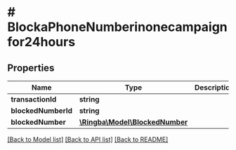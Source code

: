 # # BlockaPhoneNumberinonecampaignfor24hours

## Properties

Name | Type | Description | Notes
------------ | ------------- | ------------- | -------------
**transactionId** | **string** |  |
**blockedNumberId** | **string** |  |
**blockedNumber** | [**\Ringba\Model\BlockedNumber**](BlockedNumber.md) |  |

[[Back to Model list]](../../README.md#models) [[Back to API list]](../../README.md#endpoints) [[Back to README]](../../README.md)
